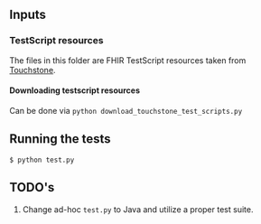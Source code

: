 ## Inputs
### TestScript resources
The files in this folder are FHIR TestScript resources taken from [Touchstone](https://touchstone.aegis.net/touchstone/testdefinitions?selectedTestGrp=%2FFHIR4-0-1-Basic&activeOnly=true&includeInactive=false&ps=10&sb=qualifiedName&sd=ASC&allSelected=false&contentEntry=TEST_SCRIPTS).

#### Downloading testscript resources
Can be done via `python download_touchstone_test_scripts.py`

## Running the tests
`$ python test.py`

## TODO's
1. Change ad-hoc `test.py` to Java and utilize a proper test suite.
